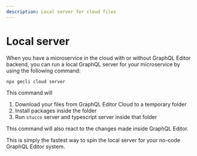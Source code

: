```yaml
---
description: Local server for cloud files
---
```


# Local server

When you have a microservice in the cloud with or without GraphQL Editor backend, you can run a local GraphQL server for your microservice by using the following command:

```
npx gecli cloud server
```

This command will

1. Download your files from GraphQL Editor Cloud to a temporary folder
2. Install packages inside the folder
3. Run `stucco` server and typescript server inside that folder

This command will also react to the changes made inside GraphQL Editor.&#x20;

This is simply the fastest way to spin the local server for your no-code GraphQL Editor system.
